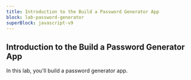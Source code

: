 ```yaml
---
title: Introduction to the Build a Password Generator App
block: lab-password-generator
superBlock: javascript-v9
---
```


## Introduction to the Build a Password Generator App

In this lab, you'll build a password generator app.
